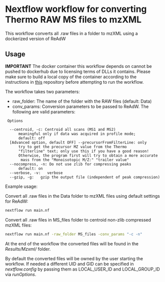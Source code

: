 # Nextflow workflow for converting Thermo RAW MS files to mzXML

This workflow converts all .raw files in a folder to mzXML using a dockerized version of ReAdW

## Usage
**IMPORTANT**
The docker container this workflow depends on cannot be pushed to dockerhub due to licensing terms of DLLs it contains.
Please make sure to build a local copy of the container according to the instructions in [this](https://github.com/PedrioliLab/docker-readw) repository before attempting to run the workflow.

The workflow takes two parameters:
- raw_folder: The name of the folder with the RAW files (default: Data)
- conv_params: Conversion parameters to be passed to ReAdW. The following are valid parameters:
```
 Options

  --centroid, -c: Centroid all scans (MS1 and MS2)
      meaningful only if data was acquired in profile mode;
      default: off
  [Advanced option, default OFF] --precursorFromFilterLine: only
      try to get the precursor MZ value from the Thermo
      "filterline" text; only use this if you have a good reason!
      Otherwise, the program first will try to obtain a more accurate
       mass from the "Monoisotopic M/Z:" "trailer value"
  --nocompress, -n: Do not use zlib for compressing peaks
      default: on
  --verbose, -v:   verbose
  --gzip, -g:   gzip the output file (independent of peak compression)
```

Example usage:

Convert all .raw files in the Data folder to mzXML files using default settings for ReAdW:
```bash
nextflow run main.nf
```

Convert all .raw files in MS_files folder to centroid non-zlib compressed mzXML files:
```bash
nextflow run main.nf -raw_folder MS_files -conv_params "-c -n"
```

At the end of the workflow the converted files will be found in the *Results/Mzxml/* folder.

By default the converted files will be owned by the user starting the workflow. If needed a different UID and GID can be specified in *nextflow.config* by passing them as LOCAL_USER_ID and LOCAL_GROUP_ID via *runOptions*.